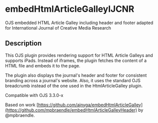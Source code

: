 # embedHtmlArticleGalleyIJCNR
OJS embedded HTML Article Galley including header and footer adapted for International Journal of Creative Media Research

## Description
This OJS plugin provides rendering support for HTML Article Galleys and supports iPads. Instead of iframes, the plugin fetches the content of a HTML file and embeds it to the page.

The plugin also displays the journal's header and footer for consistent branding across a journal's website. Also, it uses the standard OJS breadcrumb instead of the one used in the HtmlArticleGalley plugin.

Compatible with OJS 3.3.0-x

Based on work [https://github.com/ajnyga/embedHtmlArticleGalley](https://github.com/mpbraendle/embedHtmlArticleGalleyHeader) by @mpbraendle.

